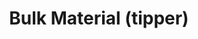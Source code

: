 ---
layout: child_layout/cargo_categories_category_item
title: Bulk Material (tipper)
permalink: /cargo-categories/bulk-tipper-transport/bulk-material-tipper/
hero: /assets/img/content/hero/fullsize/bulk-material_tipper.jpg
side_nav_id: 3
hero_classes: is-fullscreen
content_type: cargo_item
---